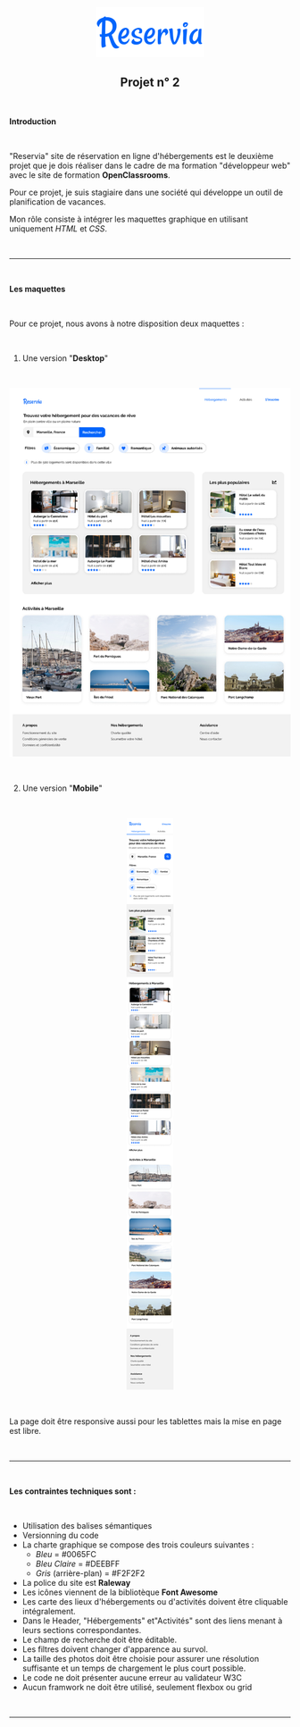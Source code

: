 <p align="center"><img src="./Pictures/logo/Reservia.svg" alt="Logo Reservia"></p> 

<h2 align="center">Projet n° 2</h2>

<br>

**Introduction**

<br>

"Reservia" site de réservation en ligne d'hébergements est le deuxième projet que je dois réaliser dans 
le cadre de ma formation "développeur web" avec le site de formation **OpenClassrooms**.

Pour ce projet, je suis stagiaire dans une société qui développe un outil de planification de vacances.

Mon rôle consiste à intégrer les maquettes graphique en utilisant uniquement *HTML* et *CSS*.

<br>

**************************

<br>

**Les maquettes**

<br>

Pour ce projet, nous avons à notre disposition deux maquettes :

<br>

1. Une version "**Desktop**" 

<br>

<p align="center"><img src="./Pictures/Readme/Desktop_grid.png" alt="Maquette version Desktop"></p>

<br>

2. Une version "**Mobile**" 

<br>

<p align="center"><img src="./Pictures/Readme/iPhone 8 - 1.png" alt="Mock Up version Mobile"></p>

<br>

La page doit être responsive aussi pour les tablettes mais la mise en page est libre.

<br>

**************************

<br>

**Les contraintes techniques sont :**

<br>
 
 * Utilisation des balises sémantiques 
 * Versionning du code
 * La charte graphique se compose des trois couleurs suivantes :
    * *Bleu* = #0065FC
    * *Bleu Claire* = #DEEBFF
    * *Gris* (arrière-plan) = #F2F2F2
* La police du site est **Raleway**
* Les icônes viennent de la bibliotèque **Font Awesome**
* Les carte des lieux d'hébergements ou d'activités doivent être cliquable intégralement.
* Dans le Header, "Hébergements" et"Activités" sont des liens menant à leurs sections correspondantes.
* Le champ de recherche doit être éditable.
* Les filtres doivent changer d'apparence au survol.
* La taille des photos doit être choisie pour assurer une résolution suffisante et un temps de chargement le plus court possible.
* Le code ne doit présenter aucune erreur au validateur W3C
* Aucun framwork ne doit être utilisé, seulement flexbox ou grid

<br>

**************************

